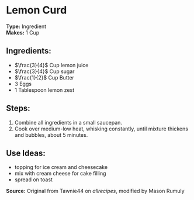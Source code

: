 # Lemon Curd

**Type:** Ingredient\
**Makes:** 1 Cup

## Ingredients:
- $\frac{3}{4}$ Cup lemon juice
- $\frac{3}{4}$ Cup sugar
- $\frac{1}{2}$ Cup Butter 
- 3 Eggs
- 1 Tablespoon lemon zest


## Steps:
1. Combine all ingredients in a small saucepan.
2. Cook over medium-low heat, whisking constantly, until mixture thickens and bubbles, about 5 minutes.

## Use Ideas:
- topping for ice cream and cheesecake
- mix with cream cheese for cake filling
- spread on toast

**Source:** Original from Tawnie44 on *allrecipes*, modified by Mason Rumuly
